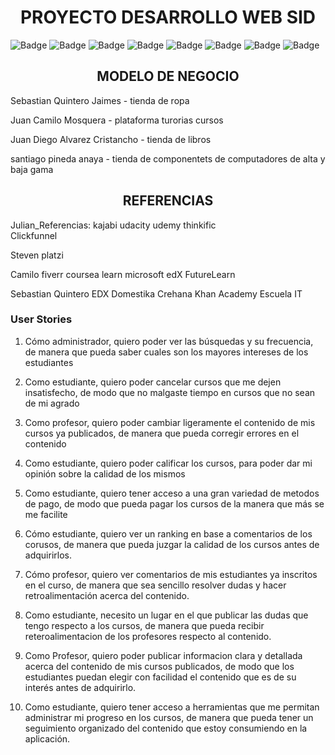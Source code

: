 <h1 align="center">PROYECTO DESARROLLO WEB SID</h1>

![Badge](https://img.shields.io/badge/JavaScript-323330?style=for-the-badge&logo=javascript&logoColor=F7DF1E)
![Badge](https://img.shields.io/badge/Node.js-43853D?style=for-the-badge&logo=node.js&logoColor=white)
![Badge](https://img.shields.io/badge/CSS-239120?&style=for-the-badge&logo=css3&logoColor=whit)
![Badge](https://img.shields.io/badge/HTML5-E34F26?style=for-the-badge&logo=html5&logoColor=white)
![Badge](https://img.shields.io/badge/Express.js-404D59?style=for-the-badge)
![Badge](https://img.shields.io/badge/MySQL-005C84?style=for-the-badge&logo=mysql&logoColor=white)
![Badge](https://img.shields.io/badge/Sequelize-52B0E7?style=for-the-badge&logo=Sequelize&logoColor=white)
![Badge](https://img.shields.io/badge/Visual_Studio_Code-0078D4?style=for-the-badge&logo=visual%20studio%20code&logoColor=white)

<h2 align="center">MODELO DE NEGOCIO</h2>
Sebastian Quintero Jaimes - tienda de ropa

Juan Camilo Mosquera - plataforma turorias cursos

Juan Diego Alvarez Cristancho - tienda de libros 

santiago pineda anaya - tienda de componentets de computadores de alta y baja gama 

<h2 align="center">REFERENCIAS</h2>

Julian_Referencias:
kajabi
udacity
udemy
thinkific  
Clickfunnel


Steven
platzi

Camilo
fiverr
coursea
learn microsoft
edX
FutureLearn

Sebastian Quintero
EDX
Domestika
Crehana
Khan Academy
Escuela IT

<h3 align="left">User Stories</h3>

1. Cómo administrador, quiero poder ver las búsquedas y su frecuencia, de manera que pueda saber cuales son los mayores intereses de los estudiantes

2. Como estudiante, quiero poder cancelar cursos que me dejen insatisfecho, de modo que no malgaste tiempo en cursos que no sean de mi agrado

3. Como profesor, quiero poder cambiar ligeramente el contenido de mis cursos ya publicados,  de manera que pueda corregir errores en el contenido

4. Como estudiante, quiero poder calificar los cursos, para poder dar mi opinión sobre la calidad de los mismos

5. Como estudiante, quiero tener acceso a una gran variedad de metodos de pago, de modo que pueda pagar los cursos de la manera que más se me facilite

6. Cómo estudiante, quiero ver un ranking en base a comentarios de los corusos, de manera que pueda juzgar la calidad de los cursos antes de adquirirlos.

7.  Cómo profesor, quiero ver comentarios de mis estudiantes ya inscritos en el curso, de manera que sea sencillo resolver dudas y hacer retroalimentación acerca del contenido.

8.  Como estudiante, necesito un lugar en el que publicar las dudas que tengo respecto a los cursos, de manera que pueda recibir reteroalimentacion de los profesores respecto al contenido.

9.  Como Profesor, quiero poder publicar informacion clara y detallada acerca del contenido de mis cursos publicados, de modo que los estudiantes puedan elegir con facilidad el contenido que es de su interés antes de adquirirlo.

10.  Como estudiante, quiero tener acceso a herramientas que me permitan administrar mi progreso en los cursos, de manera que pueda tener un seguimiento organizado del contenido que estoy consumiendo en la aplicación.
